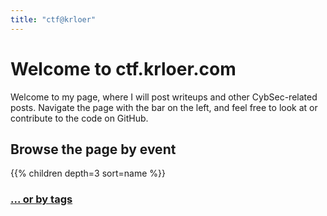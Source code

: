 ```yaml
---
title: "ctf@krloer"
---
```



# Welcome to ctf.krloer.com

Welcome to my page, where I will post writeups and other CybSec-related posts.
Navigate the page with the bar on the left, and feel free to look at or contribute to the code on GitHub.

## Browse the page by event

{{% children depth=3 sort=name %}}

### [... or by tags](/tags)
